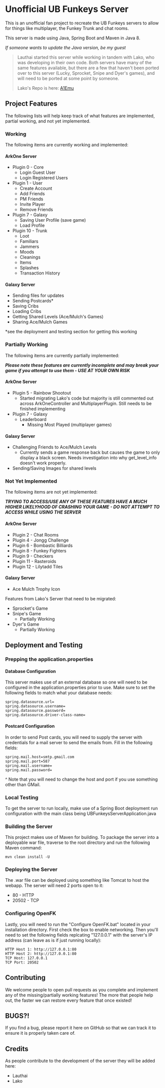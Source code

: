 # Unofficial UB Funkeys Server

This is an unofficial fan project to recreate the UB Funkeys servers to allow for things like multiplayer, the Funkey Trunk and chat rooms.

This server is made using Java, Spring Boot and Maven in Java 8.

*If someone wants to update the Java version, be my guest*


> Lauthai started this server while working in tandem with Lako, who was developing in their own code.  Both servers have many of the same features available, but there are a few that haven't been ported over to this server (Lucky, Sprocket, Snipe and Dyer's games), and will need to be ported at some point by someone.
>
> Lako's Repo is here: [A1Emu](https://github.com/GittyMac/A1Emu)

## Project Features
The following lists will help keep track of what features are implemented, partial working, and not yet implemented.

### Working
The following items are currently working and implemented:

#### ArkOne Server
* Plugin 0 - Core
  * Login Guest User
  * Login Registered Users
* Plugin 1 - User
  * Create Account
  * Add Friends
  * PM Friends
  * Invite Player
  * Remove Friends
* Plugin 7 - Galaxy
  * Saving User Profile (save game)
  * Load Profile
* Plugin 10 - Trunk
  * Loot
  * Familiars
  * Jammers
  * Moods
  * Cleanings
  * Items
  * Splashes
  * Transaction History

#### Galaxy Server
* Sending files for updates
* Sending Postcards*
* Saving Cribs
* Loading Cribs
* Getting Shared Levels (Ace/Mulch's Games)
* Sharing Ace/Mulch Games

*see the deployment and testing section for getting this working

### Partially Working
The following items are currently partially implemented:

***Please note these features are currently incomplete and may break your game if you attempt to use them - USE AT YOUR OWN RISK***

#### ArkOne Server
* Plugin 5 - Rainbow Shootout
  * Started migrating Lako's code but majority is still commented out across ArkOneController and MultiplayerPlugin.  Still needs to be finished implementing
* Plugin 7 - Galaxy
  * Leaderboard
    * Missing Most Played (multiplayer games)

#### Galaxy Server
* Challenging Friends to Ace/Mulch Levels
  * Currently sends a game response back but causes the game to only display a black screen.  Needs investigation into why get_level_info doesn't work properly.
* Sending/Saving Images for shared levels

### Not Yet Implemented
The following items are not yet implemented:

***TRYING TO ACCESS/USE ANY OF THESE FEATURES HAVE A MUCH HIGHER LIKELYHOOD OF CRASHING YOUR GAME - DO NOT ATTEMPT TO ACCESS WHILE USING THE SERVER***

#### ArkOne Server
* Plugin 2 - Chat Rooms
* Plugin 4 - Jongg Challenge
* Plugin 6 - Bombastic Billiards
* Plugin 8 - Funkey Fighters
* Plugin 9 - Checkers
* Plugin 11 - Rasteroids
* Plugin 12 - Lilytadd Tiles

#### Galaxy Server
* Ace Mulch Trophy Icon

Features from Lako's Server that need to be migrated:
* Sprocket's Game
* Snipe's Game
  * Partially Working
* Dyer's Game
  * Partially Working


## Deployment and Testing

### Prepping the application.properties

#### Database Configuration
This server makes use of an external database so one will need to be configured in the application.properties prior to use.  Make sure to set the following fields to match what your database needs:
```
spring.datasource.url=
spring.datasource.username=
spring.datasource.password=
spring.datasource.driver-class-name=
```

#### Postcard Configuration
In order to send Post cards, you will need to supply the server with credentials for a mail server to send the emails from.  Fill in the following fields:
```
spring.mail.host=smtp.gmail.com
spring.mail.port=587
spring.mail.username=
spring.mail.password=
```
^ Note that you will need to change the host and port if you use something other than GMail.

### Local Testing
To get the server to run locally, make use of a Spring Boot deployment run configuration with the main class being UBFunkeysServerApplication.java

### Building the Server
This project makes use of Maven for building.  To package the server into a deployable war file, traverse to the root directory and run the following Maven command:
```
mvn clean install -U
```

### Deploying the Server
The .war file can be deployed using something like Tomcat to host the webapp.  The server will need 2 ports open to it:

* 80 - HTTP
* 20502 - TCP

### Configuring OpenFK
Lastly, you will need to run the "Configure OpenFK.bat" located in your installation directory.  First check the box to enable networking.  Then you'll need to set the following fields replcating "127.0.0.1" with the server's IP address (can leave as is if just running locally):
```
HTTP Host 1: http://127.0.0.1:80
HTTP Host 2: http://127.0.0.1:80
TCP Host: 127.0.0.1
TCP Port: 20502
```

## Contributing

We welcome people to open pull requests as you complete and implement any of the missing/partially working features!  The more that people help out, the faster we can restore every feature that once existed!

## BUGS?!

If you find a bug, please report it here on GitHub so that we can track it to ensure it is properly taken care of.

## Credits
As people contribute to the development of the server they will be added here:

* Lauthai
* Lako

